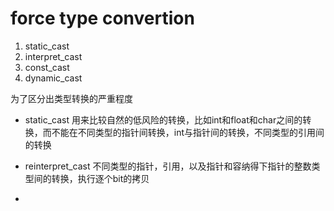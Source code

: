 # force type convertion

   1. static_cast
   2. interpret_cast
   3. const_cast
   4. dynamic_cast

为了区分出类型转换的严重程度

+ static_cast 用来比较自然的低风险的转换，比如int和float和char之间的转换，而不能在不同类型的指针间转换，int与指针间的转换，不同类型的引用间的转换
  
+ reinterpret_cast 不同类型的指针，引用，以及指针和容纳得下指针的整数类型间的转换，执行逐个bit的拷贝

+ 
